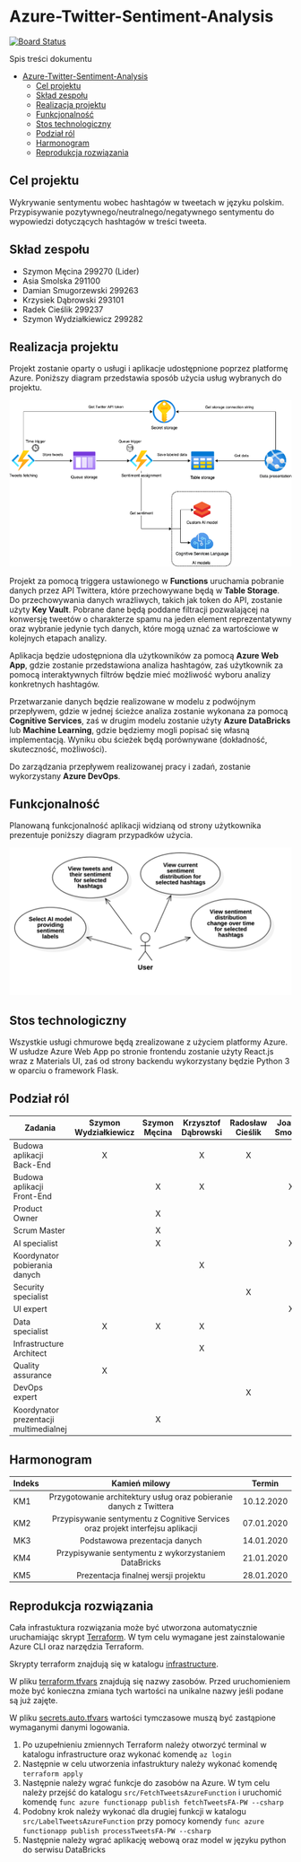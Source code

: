 # Azure-Twitter-Sentiment-Analysis

[![Board Status](https://dev.azure.com/01131252/97656113-fe0b-4df5-bada-ec23aa22f3a0/038079e0-e851-411b-869b-7e8f5d77514c/_apis/work/boardbadge/a2b71afe-c270-4745-ac43-fa36f0a2af5c?columnOptions=1)](https://dev.azure.com/01131252/97656113-fe0b-4df5-bada-ec23aa22f3a0/_boards/board/t/038079e0-e851-411b-869b-7e8f5d77514c/Microsoft.RequirementCategory/)

Spis treści dokumentu

- [Azure-Twitter-Sentiment-Analysis](#azure-twitter-sentiment-analysis)
  - [Cel projektu](#cel-projektu)
  - [Skład zespołu](#skład-zespołu)
  - [Realizacja projektu](#realizacja-projektu)
  - [Funkcjonalność](#funkcjonalność)
  - [Stos technologiczny](#stos-technologiczny)
  - [Podział ról](#podział-ról)
  - [Harmonogram](#harmonogram)
  - [Reprodukcja rozwiązania](#reprodukcja-rozwiązania)

## Cel projektu

Wykrywanie sentymentu wobec hashtagów w tweetach w języku polskim. Przypisywanie pozytywnego/neutralnego/negatywnego sentymentu do wypowiedzi dotyczących hashtagów w treści tweeta.

## Skład zespołu

- Szymon Męcina 299270 (Lider)
- Asia Smolska 291100
- Damian Smugorzewski 299263
- Krzysiek Dąbrowski 293101
- Radek Cieślik 299237
- Szymon Wydziałkiewicz 299282

## Realizacja projektu

Projekt zostanie oparty o usługi i aplikacje udostępnione poprzez platformę Azure. Poniższy diagram przedstawia sposób użycia usług wybranych do projektu.

![architecture diagram](./documentation/resources/architecture_diagram.png)

Projekt za pomocą triggera ustawionego w **Functions** uruchamia pobranie danych przez API Twittera, które przechowywane będą w **Table Storage**. Do przechowywania danych wrażliwych, takich jak token do API, zostanie użyty **Key Vault**. Pobrane dane będą poddane filtracji pozwalającej na konwersję tweetów o charakterze spamu na jeden element reprezentatywny oraz wybranie jedynie tych danych, które mogą uznać za wartościowe w kolejnych etapach analizy.

Aplikacja będzie udostępniona dla użytkowników za pomocą **Azure Web App**, gdzie zostanie przedstawiona analiza hashtagów, zaś użytkownik za pomocą interaktywnych filtrów będzie mieć możliwość wyboru analizy konkretnych hashtagów.

Przetwarzanie danych będzie realizowane w modelu z podwójnym przepływem, gdzie w jednej ścieżce analiza zostanie wykonana za pomocą **Cognitive Services**, zaś w drugim modelu zostanie użyty **Azure DataBricks** lub **Machine Learning**, gdzie będziemy mogli popisać się własną implementacją. Wyniku obu ścieżek będą porównywane (dokładność, skuteczność, możliwości).

Do zarządzania przepływem realizowanej pracy i zadań, zostanie wykorzystany **Azure DevOps**.

## Funkcjonalność

Planowaną funkcjonalność aplikacji widzianą od strony użytkownika prezentuje poniższy diagram przypadków użycia.

![diagram przypadków użycia aplikacji](./documentation/resources/Use_case_diagram.png)

## Stos technologiczny

Wszystkie usługi chmurowe będą zrealizowane z użyciem platformy Azure. W usłudze Azure Web App po stronie frontendu zostanie użyty React.js wraz z Materials UI, zaś od strony backendu wykorzystany będzie Python 3 w oparciu o framework Flask.

## Podział ról

| Zadania                                | Szymon Wydziałkiewicz | Szymon Męcina | Krzysztof Dąbrowski | Radosław Cieślik | Joanna Smolska | Damian Smugorzewski |
| -------------------------------------- | :-------------------: | :-----------: | :-----------------: | :--------------: | :------------: | :-----------------: |
| Budowa aplikacji Back-End              |           X           |               |          X          |        X         |                |                     |
| Budowa aplikacji Front-End             |                       |       X       |          X          |                  |       X        |          X          |
| Product Owner                          |                       |       X       |                     |                  |                |                     |
| Scrum Master                           |                       |       X       |                     |                  |                |                     |
| AI specialist                          |                       |       X       |                     |                  |       X        |                     |
| Koordynator pobierania danych          |                       |               |          X          |                  |                |                     |
| Security specialist                    |                       |               |                     |        X         |                |                     |
| UI expert                              |                       |               |                     |                  |       X        |                     |
| Data specialist                        |           X           |       X       |          X          |                  |                |                     |
| Infrastructure Architect               |                       |               |          X          |                  |                |                     |
| Quality assurance                      |           X           |               |                     |                  |                |          X          |
| DevOps expert                          |                       |               |                     |        X         |                |                     |
| Koordynator prezentacji multimedialnej |                       |       X       |                     |                  |                |                     |

## Harmonogram

| Indeks |                                  Kamień milowy                                  |   Termin   |
| ------ | :-----------------------------------------------------------------------------: | :--------: |
| KM1    |       Przygotowanie architektury usług oraz pobieranie danych z Twittera        | 10.12.2020 |
| KM2    | Przypisywanie sentymentu z Cognitive Services oraz projekt interfejsu aplikacji | 07.01.2020 |
| MK3    |                          Podstawowa prezentacja danych                          | 14.01.2020 |
| KM4    |              Przypisywanie sentymentu z wykorzystaniem DataBricks               | 21.01.2020 |
| KM5    |                      Prezentacja finalnej wersji projektu                       | 28.01.2020 |

## Reprodukcja rozwiązania

Cała infrastuktura rozwiązania może być utworzona automatycznie uruchamiając skrypt [Terraform](https://www.terraform.io/). W tym celu wymagane jest zainstalowanie Azure CLI oraz narzędzia Terraform.

Skrypty terraform znajdują się w katalogu [infrastructure](./infrastructure).

W pliku [terraform.tfvars](./infrastructure/terraform.tfvars) znajdują się nazwy zasobów. Przed uruchomieniem może być konieczna zmiana tych wartości na unikalne nazwy jeśli podane są już zajęte.

W pliku [secrets.auto.tfvars](./infrastructure/secrets.auto.tfvars) wartości tymczasowe muszą być zastąpione wymaganymi danymi logowania.

1. Po uzupełnieniu zmiennych Terraform należy otworzyć terminal w katalogu infrastructure oraz wykonać komendę `az login`
2. Następnie w celu utworzenia infastruktury należy wykonać komendę `terraform apply`
3. Następnie należy wgrać funkcje do zasobów na Azure. W tym celu należy przejść do katalogu `src/FetchTweetsAzureFunction` i uruchomić komendę `func azure functionapp publish fetchTweetsFA-PW --csharp`
4. Podobny krok należy wykonać dla drugiej funkcji w katalogu `src/LabelTweetsAzureFunction` przy pomocy komendy `func azure functionapp publish processTweetsFA-PW --csharp`
5. Następnie należy wgrać aplikację webową oraz model w języku python do serwisu DataBricks

